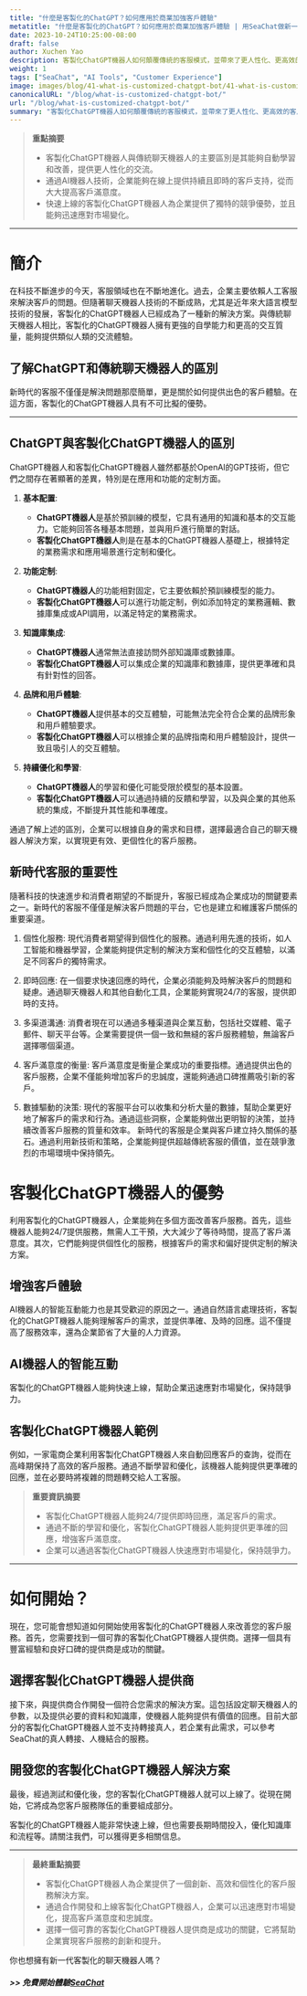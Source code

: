 ```yaml
---
title: "什麼是客製化的ChatGPT？如何應用於商業加強客戶體驗"
metatitle: "什麼是客製化的ChatGPT？如何應用於商業加強客戶體驗 | 用SeaChat做新一代聊天機器人系列"
date: 2023-10-24T10:25:00-08:00
draft: false
author: Xuchen Yao
description: 客製化ChatGPT機器人如何顛覆傳統的客服模式，並帶來了更人性化、更高效的客戶服務體驗。透過深入分析和實例展示，我們展示了如何利用這項新技術來提升客戶滿意度，並為企業在 瞬息萬變的市場環境中保持競爭力。企業可以了解到，通過快速部署和有效利用客製化ChatGPT機器人，能提供持續、及時客戶支持，成為新時代客服的關鍵要素。
weight: 1
tags: ["SeaChat", "AI Tools", "Customer Experience"]
image: images/blog/41-what-is-customized-chatgpt-bot/41-what-is-customized-chatgpt-bot.png
canonicalURL: "/blog/what-is-customized-chatgpt-bot/"
url: "/blog/what-is-customized-chatgpt-bot/"
summary: "客製化ChatGPT機器人如何顛覆傳統的客服模式，並帶來了更人性化、更高效的客戶服務體驗。透過深入分析和實例展示，我們展示了如何利用這項新技術來提升客戶滿意度，並為企業在 瞬息萬變的市場環境中保持競爭力。企業可以了解到，通過快速部署和有效利用客製化ChatGPT機器人，能提供持續、及時客戶支持，成為新時代客服的關鍵要素。"
---
```



> **重點摘要**
> - 客製化ChatGPT機器人與傳統聊天機器人的主要區別是其能夠自動學習和改善，提供更人性化的交流。
> - 通過AI機器人技術，企業能夠在線上提供持續且即時的客戶支持，從而大大提高客戶滿意度。
> - 快速上線的客製化ChatGPT機器人為企業提供了獨特的競爭優勢，並且能夠迅速應對市場變化。

---

# 簡介

在科技不斷進步的今天，客服領域也在不斷地進化。過去，企業主要依賴人工客服來解決客戶的問題。但隨著聊天機器人技術的不斷成熟，尤其是近年來大語言模型技術的發展，客製化的ChatGPT機器人已經成為了一種新的解決方案。與傳統聊天機器人相比，客製化的ChatGPT機器人擁有更強的自學能力和更高的交互質量，能夠提供類似人類的交流體驗。

## 了解ChatGPT和傳統聊天機器人的區別

新時代的客服不僅僅是解決問題那麼簡單，更是關於如何提供出色的客戶體驗。在這方面，客製化的ChatGPT機器人具有不可比擬的優勢。

---

## ChatGPT與客製化ChatGPT機器人的區別

ChatGPT機器人和客製化ChatGPT機器人雖然都基於OpenAI的GPT技術，但它們之間存在著顯著的差異，特別是在應用和功能的定制方面。

1. **基本配置**:
   - **ChatGPT機器人**是基於預訓練的模型，它具有通用的知識和基本的交互能力。它能夠回答各種基本問題，並與用戶進行簡單的對話。
   - **客製化ChatGPT機器人**則是在基本的ChatGPT機器人基礎上，根據特定的業務需求和應用場景進行定制和優化。

2. **功能定制**:
   - **ChatGPT機器人**的功能相對固定，它主要依賴於預訓練模型的能力。
   - **客製化ChatGPT機器人**可以進行功能定制，例如添加特定的業務邏輯、數據庫集成或API調用，以滿足特定的業務需求。

3. **知識庫集成**:
   - **ChatGPT機器人**通常無法直接訪問外部知識庫或數據庫。
   - **客製化ChatGPT機器人**可以集成企業的知識庫和數據庫，提供更準確和具有針對性的回答。

4. **品牌和用戶體驗**:
   - **ChatGPT機器人**提供基本的交互體驗，可能無法完全符合企業的品牌形象和用戶體驗要求。
   - **客製化ChatGPT機器人**可以根據企業的品牌指南和用戶體驗設計，提供一致且吸引人的交互體驗。

5. **持續優化和學習**:
   - **ChatGPT機器人**的學習和優化可能受限於模型的基本設置。
   - **客製化ChatGPT機器人**可以通過持續的反饋和學習，以及與企業的其他系統的集成，不斷提升其性能和準確度。

通過了解上述的區別，企業可以根據自身的需求和目標，選擇最適合自己的聊天機器人解決方案，以實現更有效、更個性化的客戶服務。


## 新時代客服的重要性

隨著科技的快速進步和消費者期望的不斷提升，客服已經成為企業成功的關鍵要素之一。新時代的客服不僅僅是解決客戶問題的平台，它也是建立和維護客戶關係的重要渠道。

1. 個性化服務: 現代消費者期望得到個性化的服務。通過利用先進的技術，如人工智能和機器學習，企業能夠提供定制的解決方案和個性化的交互體驗，以滿足不同客戶的獨特需求。

2. 即時回應: 在一個要求快速回應的時代，企業必須能夠及時解決客戶的問題和疑慮。通過聊天機器人和其他自動化工具，企業能夠實現24/7的客服，提供即時的支持。

3. 多渠道溝通: 消費者現在可以通過多種渠道與企業互動，包括社交媒體、電子郵件、聊天平台等。企業需要提供一個一致和無縫的客戶服務體驗，無論客戶選擇哪個渠道。

4. 客戶滿意度的衡量: 客戶滿意度是衡量企業成功的重要指標。通過提供出色的客戶服務，企業不僅能夠增加客戶的忠誠度，還能夠通過口碑推薦吸引新的客戶。

5. 數據驅動的決策: 現代的客服平台可以收集和分析大量的數據，幫助企業更好地了解客戶的需求和行為。通過這些洞察，企業能夠做出更明智的決策，並持續改善客戶服務的質量和效率。
新時代的客服是企業與客戶建立持久關係的基石。通過利用新技術和策略，企業能夠提供超越傳統客服的價值，並在競爭激烈的市場環境中保持領先。


# 客製化ChatGPT機器人的優勢

利用客製化的ChatGPT機器人，企業能夠在多個方面改善客戶服務。首先，這些機器人能夠24/7提供服務，無需人工干預，大大減少了等待時間，提高了客戶滿意度。其次，它們能夠提供個性化的服務，根據客戶的需求和偏好提供定制的解決方案。

## 增強客戶體驗

AI機器人的智能互動能力也是其受歡迎的原因之一。通過自然語言處理技術，客製化的ChatGPT機器人能夠理解客戶的需求，並提供準確、及時的回應。這不僅提高了服務效率，還為企業節省了大量的人力資源。

## AI機器人的智能互動

客製化的ChatGPT機器人能夠快速上線，幫助企業迅速應對市場變化，保持競爭力。

## 客製化ChatGPT機器人範例

例如，一家電商企業利用客製化ChatGPT機器人來自動回應客戶的查詢，從而在高峰期保持了高效的客戶服務。通過不斷學習和優化，該機器人能夠提供更準確的回應，並在必要時將複雜的問題轉交給人工客服。


> **重要資訊摘要**
> - 客製化ChatGPT機器人能夠24/7提供即時回應，滿足客戶的需求。
> - 通過不斷的學習和優化，客製化ChatGPT機器人能夠提供更準確的回應，增強客戶滿意度。
> - 企業可以通過客製化ChatGPT機器人快速應對市場變化，保持競爭力。

---

# 如何開始？

現在，您可能會想知道如何開始使用客製化的ChatGPT機器人來改善您的客戶服務。首先，您需要找到一個可靠的客製化ChatGPT機器人提供商。選擇一個具有豐富經驗和良好口碑的提供商是成功的關鍵。

## 選擇客製化ChatGPT機器人提供商

接下來，與提供商合作開發一個符合您需求的解決方案。這包括設定聊天機器人的參數，以及提供必要的資料和知識庫，使機器人能夠提供有價值的回應。目前大部分的客製化ChatGPT機器人並不支持轉接真人，若企業有此需求，可以參考SeaChat的真人轉接、人機結合的服務。

## 開發您的客製化ChatGPT機器人解決方案

最後，經過測試和優化後，您的客製化ChatGPT機器人就可以上線了。從現在開始，它將成為您客戶服務隊伍的重要組成部分。

客製化的ChatGPT機器人能非常快速上線，但也需要長期時間投入，優化知識庫和流程等。請關注我們，可以獲得更多相關信息。

---

> **最終重點摘要**
> - 客製化ChatGPT機器人為企業提供了一個創新、高效和個性化的客戶服務解決方案。
> - 通過合作開發和上線客製化ChatGPT機器人，企業可以迅速應對市場變化，提高客戶滿意度和忠誠度。
> - 選擇一個可靠的客製化ChatGPT機器人提供商是成功的關鍵，它將幫助企業實現客戶服務的創新和提升。



你也想擁有新一代客製化的聊天機器人嗎？

##### >> 免費開始體驗[SeaChat](https://chat.seasalt.ai/?utm_source=blog)